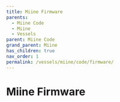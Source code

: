 ```yaml
---
title: Miine Firmware
parents:
  - Miine Code
  - Miine
  - Vessels
parent: Miine Code
grand_parent: Miine
has_children: true
nav_order: 1
permalink: /vessels/miine/code/firmware/
---
```


# Miine Firmware

